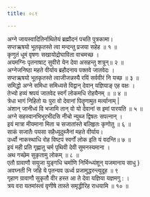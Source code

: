 ```yaml
---
title: ०८९

---
```

अग्ने जायस्वादितिर्नाथितेयं ब्रह्मौदनं पचति पुत्रकामा।  
सप्तऋषयो भूतकृतस्ते त्वा मन्दन्तु प्रजया सहेह ॥ १ ॥  
कृणुतं धूमं वृषणः सखायोद्रोघाविता वाचमच्छ ।  
अयमग्निः पृतनाषाट् सुवीरो येन देवा असहन्तु शत्रून्॥ २ ॥  
अग्नेजनिष्ठा महते वीर्याय ब्रहौदनाय पक्तवे जातवेदः ।  
सप्तऋषयो भूतकृतस्ते त्वाजीजन्नस्यै रयिं सर्ववीरं नि यच्छ ॥ ३ ॥  
समिद्धो अग्ने समिधा समिध्यसे विद्वान् देवान् यज्ञियाङ् एह वक्षः ।  
तेभ्यो हव्यं श्रपयं जातवेद स्वर्गं लोकमधि रोहयैनम् ॥ ॥ ४ ॥  
त्रेधा भागं निहितो यः पुरा वो देवानां पितॄणामुत मर्त्यानाम् |  
अंशान् जानीध्वं वि भजामि तान् वो यो देवानां स इमां पारयति ॥ ५ ॥  
अग्ने सहस्वानभिभूरभीदसि नीचो न्युब्ज द्विषतः सपत्नान् ।  
इयं मात्रा मीयमाना मिता च सजातांस्ते बलिहृतः कृणोतु ॥ ६ ॥  
साकं सजातैः पयसा सहैध्युदुब्जैनां महते वीर्याय।  
उर्ध्वो नाकस्थाधि रोह विष्टपं स्वर्गों लोक इति यं वदन्ति॥ ७ ॥  
इयं मही प्रति गृह्णातु चर्म पृथिवी देवी सुमनस्यमाना ।  
अथ गच्छेम सुकृतामु लोकम् ॥ ८ ॥  
एतौ ग्रावाणौ सयुजा युङ्गधि चर्माणि निर्भिन्ध्यंशून् यजमानाय साधु }  
अवघ्नती नि जहि ये पृतन्यव ऊर्ध्व प्रजामुद्धरन्त्युदूह ॥ ९  
गृहाण ग्रावाणौ सुकृतौ वीर हस्त आ ते देवा यज्ञिया यज्ञमगु : ।  
त्रय वरा यतमांस्त्वं वृणीषे तास्ते समृद्धीरिह राधयामि ॥ १० ॥  